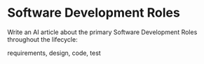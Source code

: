 # Software Development Roles


Write an AI article about the primary Software Development Roles throughout the lifecycle: 

requirements, design, code, test


